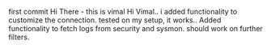 first commit
Hi There - this is vimal
Hi Vimal.. i added functionality to customize the connection. tested on my setup, it works.. 
Added functionality to fetch logs from security and sysmon. should work on further filters.
